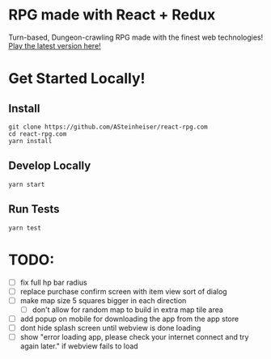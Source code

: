 # RPG made with React + Redux
Turn-based, Dungeon-crawling RPG made with the finest web technologies! [Play the latest version here!](http://react-rpg.com)

# Get Started Locally!
## Install
```
git clone https://github.com/ASteinheiser/react-rpg.com
cd react-rpg.com
yarn install
```
## Develop Locally
```
yarn start
```
## Run Tests
```
yarn test
```

# TODO:
- [ ] fix full hp bar radius
- [ ] replace purchase confirm screen with item view sort of dialog
- [ ] make map size 5 squares bigger in each direction
  - [ ] don't allow for random map to build in extra map tile area
- [ ] add popup on mobile for downloading the app from the app store
- [ ] dont hide splash screen until webview is done loading
- [ ] show "error loading app, please check your internet connect and try again later." if webview fails to load
